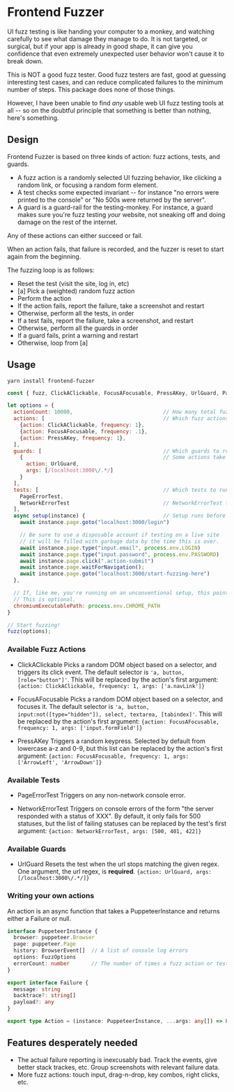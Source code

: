 # Frontend Fuzzer

UI fuzz testing is like handing your computer to a monkey, and watching carefully to see what damage they manage to do. It is not targeted, or surgical, but if your app is already in good shape, it can give you confidence that even extremely unexpected user behavior won't cause it to break down.

This is NOT a good fuzz tester. Good fuzz testers are fast, good at guessing interesting test cases, and can reduce complicated failures to the minimum number of steps. This package does none of those things.

However, I have been unable to find *any* usable web UI fuzz testing tools at all -- so on the doubtful principle that something is better than nothing, here's something.

## Design

Frontend Fuzzer is based on three kinds of action: fuzz actions, tests, and guards.

- A fuzz action is a randomly selected UI fuzzing behavior, like clicking a random link, or focusing a random form element.
- A test checks some expected invariant -- for instance "no errors were printed to the console" or "No 500s were returned by the server".
- A guard is a guard-rail for the testing-monkey. For instance, a guard makes sure you're fuzz testing *your* website, not sneaking off and doing damage on the rest of the internet.

Any of these actions can either succeed or fail.

When an action fails, that failure is recorded, and the fuzzer is reset to start again from the beginning.

The fuzzing loop is as follows:
* Reset the test (visit the site, log in, etc)
* [a] Pick a (weighted) random fuzz action
* Perform the action
* If the action fails, report the failure, take a screenshot and restart
* Otherwise, perform all the tests, in order
* If a test fails, report the failure, take a screenshot, and restart
* Otherwise, perform all the guards in order
* If a guard fails, print a warning and restart
* Otherwise, loop from [a]

## Usage

```
yarn install frontend-fuzzer
```

```js
const { fuzz, ClickAClickable, FocusAFocusable, PressAKey, UrlGuard, PageErrorTest, NetworkErrorTest } = require('frontend-fuzzer');

let options = {
  actionCount: 10000,                             // How many total fuzzing actions to take before exiting the loop
  actions: [                                      // Which fuzz actions to take, and how often
    {action: ClickAClickable, frequency: 1},
    {action: FocusAFocusable, frequency: .1},
    {action: PressAKey, frequency: 1},
  ],
  guards: [                                       // Which guards to run.
    {                                             // Some actions take extra arguments; the url guard takes a regex to match urls against.
      action: UrlGuard,
      args: [/localhost:3000\/.*/]
    }
  ],
  tests: [                                        // Which tests to run
    PageErrorTest,
    NetworkErrorTest                              // NetworkErrorTest takes arguments optionally, but we're sticking with the defaults.
  ],
  async setup(instance) {                         // Setup runs before each testing cycle; it should be idempotent.
    await instance.page.goto("localhost:3000/login")

    // Be sure to use a disposable account if testing on a live site
    // it will be filled with garbage data by the time this is over.
    await instance.page.type("input.email", process.env.LOGIN)
    await instance.page.type("input.password", process.env.PASSWORD)
    await instance.page.click(".action-submit")
    await instance.page.waitForNavigation();
    await instance.page.goto("localhost:3000/start-fuzzing-here")
  },

  // If, like me, you're running on an unconventional setup, this points puppeteer to the right chromium.
  // This is optional.
  chromiumExecutablePath: process.env.CHROME_PATH
}

// Start fuzzing!
fuzz(options);
```

### Available Fuzz Actions

- ClickAClickable
  Picks a random DOM object based on a selector, and triggers its click event. The default selector is `'a, button, [role="button"]'`. This will be replaced by the action's first argument: `{action: ClickAClickable, frequency: 1, args: ['a.navLink']}`

- FocusAFocusable
  Picks a random DOM object based on a selector, and focuses it. The default selector is `'a, button, input:not([type="hidden"]), select, textarea, [tabindex]'`. This will be replaced by the action's first argument: `{action: FocusAFocusable, frequency: 1, args: ['input.formField']}`

- PressAKey
  Triggers a random keypress. Selected by default from lowercase a-z and 0-9, but this list can be replaced by the action's first argument: `{action: FocusAFocusable, frequency: 1, args: ['ArrowLeft', 'ArrowDown']}`

### Available Tests
- PageErrorTest
  Triggers on any non-network console error.

- NetworkErrorTest
  Triggers on console errors of the form "the server responded with a status of XXX". By default, it only fails for 500 statuses, but the list of failing statuses can be replaced by the test's first argument: `{action: NetworkErrorTest, args: [500, 401, 422]}`

### Available Guards

- UrlGuard
  Resets the test when the url stops matching the given regex. One argument, the url regex, is **required**. `{action: UrlGuard, args: [/localhost:3000\/.*/]}`

### Writing your own actions

An action is an async function that takes a PuppeteerInstance and returns either a Failure or null.

```ts
interface PuppeteerInstance {
  browser: puppeteer.Browser
  page: puppeteer.Page
  history: BrowserEvent[]  // A list of console log errors
  options: FuzzOptions
  errorCount: number       // The number of times a fuzz action or test has failed
}

export interface Failure {
  message: string
  backtrace?: string[]
  payload?: any
}

export type Action = (instance: PuppeteerInstance, ...args: any[]) => Promise<void|Failure>
```

## Features desperately needed

- The actual failure reporting is inexcusably bad. Track the events, give better stack trackes, etc. Group screenshots with relevant failure data.
- More fuzz actions: touch input, drag-n-drop, key combos, right clicks, etc.
